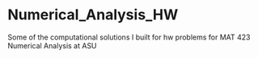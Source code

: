 # Numerical_Analysis_HW
Some of the computational solutions I built for hw problems for MAT 423 Numerical Analysis at ASU

